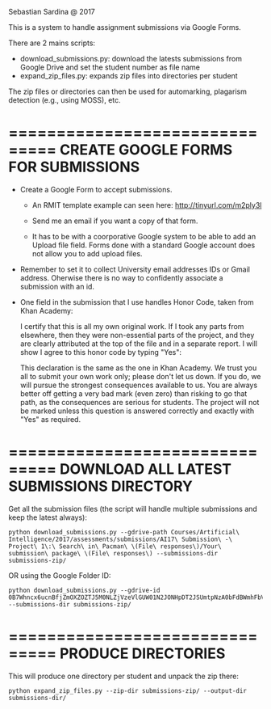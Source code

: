 Sebastian Sardina @ 2017


This is a system to handle assignment submissions via Google Forms.


There are 2 mains scripts:

- download_submissions.py: 
    download the latests submissions from Google Drive and set the student number as file name
- expand_zip_files.py:
    expands zip files into directories per student



The zip files or directories can then be used for automarking, plagarism detection (e.g., using MOSS), etc.


===============================
CREATE GOOGLE FORMS FOR SUBMISSIONS
===============================

- Create a Google Form to accept submissions.
    - An RMIT template example can seen here: http://tinyurl.com/m2ply3l
    - Send me an email if you want a copy of that form.

    - It has to be with a coorporative Google system to be able to add an Upload file field.
    Forms done with a standard Google account does not allow you to add upload files.    
    
- Remember to set it to collect University email addresses IDs or Gmail address. Oherwise there is no way to confidently associate a submission with an id.

- One field in the submission that I use handles Honor Code, taken from Khan Academy:

    I certify that this is all my own original work. If I took any parts from elsewhere, then they were non-essential parts of the project, and they are clearly attributed at the top of the file and in a separate report.  I will show I agree to this honor code by typing "Yes":

    This declaration is the same as the one in Khan Academy.  We trust you all to submit your own work only; please don't let us down. If you do, we will pursue the strongest consequences available to us. You are always better off getting a very bad mark (even zero) than risking to go that path, as the consequences are serious for students. The project will not be marked unless this question is answered correctly and exactly with "Yes" as required. 



===============================
DOWNLOAD ALL LATEST SUBMISSIONS DIRECTORY
===============================

Get all the submission files (the script will handle multiple submissions and keep the latest always):


    python download_submissions.py --gdrive-path Courses/Artificial\ Intelligence/2017/assessments/submissions/AI17\ Submission\ -\ Project\ 1\:\ Search\ in\ Pacman\ \(File\ responses\)/Your\ submission\ package\ \(File\ responses\) --submissions-dir submissions-zip/


OR using the Google Folder ID:


    python download_submissions.py --gdrive-id 0B7Whncx6ucnBfjZmOXZOZTJ5M0NLZjVzeVlGUW01N2JONHpDT2JSUmtpNzA0bFdBWmhFbVU --submissions-dir submissions-zip/



===============================
PRODUCE DIRECTORIES
===============================


This will produce one directory per student and unpack the zip there:

    python expand_zip_files.py --zip-dir submissions-zip/ --output-dir submissions-dir/







